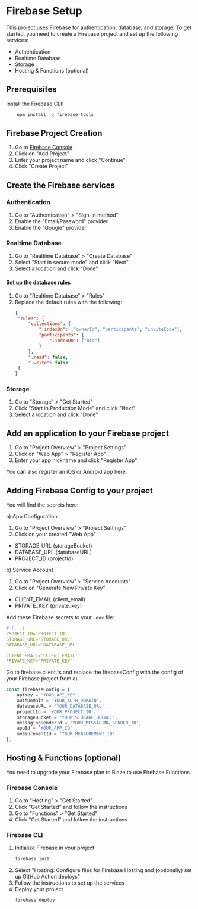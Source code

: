 # Firebase Setup

This project uses Firebase for authentication, database, and storage. To get started, you need to create a Firebase project and set up the following services:

- Authentication
- Realtime Database
- Storage
- Hosting & Functions (optional)

## Prerequisites

Install the Firebase CLI:

```sh
    npm install -g firebase-tools
```

## Firebase Project Creation

1. Go to [Firebase Console](https://console.firebase.google.com)
2. Click on "Add Project"
3. Enter your project name and click "Continue"
4. Click "Create Project"

## Create the Firebase services

### Authentication

1. Go to "Authentication" > "Sign-in method"
2. Enable the "Email/Password" provider
3. Enable the "Google" provider

### Realtime Database

1. Go to "Realtime Database" > "Create Database"
2. Select "Start in secure mode" and click "Next"
3. Select a location and click "Done"

#### Set up the database rules

1. Go to "Realtime Database" > "Rules"
2. Replace the default rules with the following:
   ```json
   {
   	"rules": {
   		"collections": {
   			".indexOn": ["ownerId", "participants", "inviteCode"],
   			"participants": {
   				".indexOn": ["uid"]
   			}
   		},
   		".read": false,
   		".write": false
   	}
   }
   ```

### Storage

1. Go to "Storage" > "Get Started"
2. Click "Start in Production Mode" and click "Next"
3. Select a location and click "Done"

## Add an application to your Firebase project

1. Go to "Project Overview" > "Project Settings"
2. Click on "Web App" > "Register App"
3. Enter your app nickname and click "Register App"

You can also register an iOS or Android app here.

## Adding Firebase Config to your project

You will find the secrets here:

a) App Configuration

1. Go to "Project Overview" > "Project Settings"
2. Click on your created "Web App"

- STORAGE_URL (storageBucket)
- DATABASE_URL (databaseURL)
- PROJECT_ID (projectId)

b) Service Account

1. Go to "Project Overview" > "Service Accounts"
2. Click on "Generate New Private Key"

- CLIENT_EMAIL (client_email)
- PRIVATE_KEY (private_key)

Add these Firebase secrets to your `.env` file:

```yaml
# [...]
PROJECT_ID='PROJECT_ID'
STORAGE_URL='STORAGE_URL'
DATABASE_URL='DATABASE_URL'

CLIENT_EMAIL='CLIENT_EMAIL'
PRIVATE_KEY='PRIVATE_KEY'
```

Go to firebase.client.ts and replace the firebaseConfig with the
config of your Firebase project from a).

```ts
const firebaseConfig = {
	apiKey = 'YOUR_API_KEY',
	authDomain = 'YOUR_AUTH_DOMAIN',
	databaseURL = 'YOUR_DATABASE_URL',
	projectId = 'YOUR_PROJECT_ID',
	storageBucket = 'YOUR_STORAGE_BUCKET',
	messagingSenderId = 'YOUR_MESSAGING_SENDER_ID',
	appId = 'YOUR_APP_ID',
	measurementId = 'YOUR_MEASUREMENT_ID'
};
```

## Hosting & Functions (optional)

You need to upgrade your Firebase plan to Blaze to use Firebase Functions.

### Firebase Console

1. Go to "Hosting" > "Get Started"
2. Click "Get Started" and follow the instructions
3. Go to "Functions" > "Get Started"
4. Click "Get Started" and follow the instructions

### Firebase CLI

1. Initialize Firebase in your project
   ```sh
   firebase init
   ```
2. Select "Hosting: Configure files for Firebase Hosting and (optionally) set
   up GitHub Action deploys"
3. Follow the instructions to set up the services
4. Deploy your project
   ```sh
   firebase deploy
   ```
